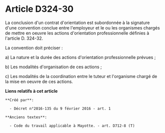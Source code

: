 # Article D324-30

La conclusion d'un contrat d'orientation est subordonnée à la signature d'une convention conclue entre l'employeur et le ou
les organismes chargés de mettre en oeuvre les actions d'orientation professionnelle définies à l'article D. 324-32.

La convention doit préciser : 

a) La nature et la durée des actions d'orientation professionnelle prévues ; 

b) Les modalités d'organisation de ces actions ; 

c) Les modalités de la coordination entre le tuteur et l'organisme chargé de la mise en oeuvre de ces actions.

**Liens relatifs à cet article**

	**Créé par**:

	  - Décret n°2016-135 du 9 février 2016 - art. 1

	**Anciens textes**:

	  - Code du travail applicable à Mayotte. - art. D712-8 (T)
